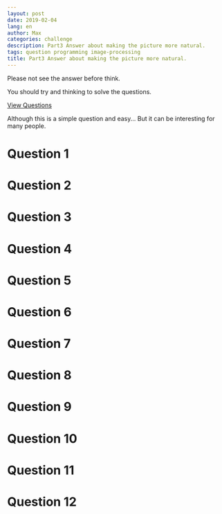 ```yaml
---
layout: post
date: 2019-02-04
lang: en
author: Max
categories: challenge
description: Part3 Answer about making the picture more natural.
tags: question programming image-processing
title: Part3 Answer about making the picture more natural.
---
```


Please not see the answer before think.

You should try and thinking to solve the questions.

[View Questions](https://basemax.github.io/2019/02/02/Part3-Question-Make-the-picture-more-natural.html)

Although this is a simple question and easy...
But it can be interesting for many people.

# Question 1

# Question 2

# Question 3

# Question 4

# Question 5

# Question 6

# Question 7

# Question 8

# Question 9

# Question 10

# Question 11

# Question 12
